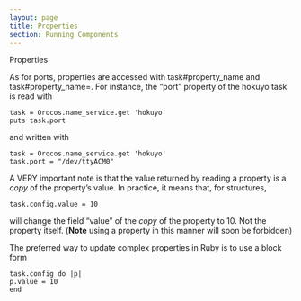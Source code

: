 ```yaml
---
layout: page
title: Properties
section: Running Components
---
```

<div class="content2">
<div class="content2-pagetitle">Properties</div>
<div class="content2-container line-box">
<div class="content2-container-1col">



<p>As for ports, properties are accessed with task#property_name and
task#property_name=. For instance, the &ldquo;port&rdquo; property of the hokuyo task is
read with</p>

<pre><code class="language-ruby">task = Orocos.name_service.get 'hokuyo'
puts task.port
</code></pre>

<p>and written with</p>

<pre><code class="language-ruby">task = Orocos.name_service.get 'hokuyo'
task.port = "/dev/ttyACM0"
</code></pre>

<p>A VERY important note is that the value returned by reading a property is a
<em>copy</em> of the property&rsquo;s value. In practice, it means that, for structures,</p>

<pre><code class="language-ruby">task.config.value = 10
</code></pre>

<p>will change the field &ldquo;value&rdquo; of the <em>copy</em> of the property to 10. Not the
property itself. (<strong>Note</strong> using a property in this manner will soon be
forbidden)</p>

<p>The preferred way to update complex properties in Ruby is to use a block form</p>

<pre><code class="language-ruby">task.config do |p|
p.value = 10
end
</code></pre>



</div>
</div>
</div>
